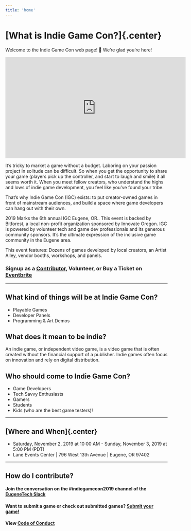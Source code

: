 ```yaml
---
title: 'home'
---
```

# [What is Indie Game Con?]{.center}

Welcome to the Indie Game Con web page! 🎉 We’re glad you’re here!

<iframe width="560" height="315" src="https://www.youtube-nocookie.com/embed/cOagQX87SCI" frameborder="0" allow="accelerometer; autoplay; encrypted-media; gyroscope; picture-in-picture" allowfullscreen></iframe>

It’s tricky to market a game without a budget. Laboring on your passion project in solitude can be difficult. So when you get the opportunity to share your game (players pick up the controller, and start to laugh and smile) it all seems worth it. When you meet fellow creators, who understand the highs and lows of indie game development, you feel like you’ve found your tribe.

That’s why Indie Game Con (IGC) exists: to put creator-owned games in front of mainstream audiences, and build a space where game developers can hang out with their own. 

2019 Marks the 6th annual IGC Eugene, OR..  This event is backed by Bitforest, a local non-profit organization sponsored by Innovate Oregon.  IGC is powered by volunteer tech and game dev professionals and its generous community sponsors.  It’s the ultimate expression of the inclusive game community in the Eugene area.

This event features: Dozens of games developed by local creators, an Artist Alley, vendor booths, workshops, and panels. 

### Signup as a [Contributor](/games/), Volunteer, or Buy a Ticket on [Eventbrite](https://indiegamecon2019.eventbrite.com)

---

## What kind of things will be at Indie Game Con?

- Playable Games
- Developer Panels
- Programming & Art Demos

## What does it mean to be indie?

An indie game, or independent video game, is a video game that is often created without the financial support of a publisher. Indie games often focus on innovation and rely on digital distribution.

## Who should come to Indie Game Con?

- Game Developers
- Tech Savvy Enthusiasts
- Gamers
- Students
- Kids (who are the best game testers)!

---

## [Where and When]{.center}

- Saturday, November 2, 2019 at 10:00 AM - Sunday, November 3, 2019 at 5:00 PM (PDT)
- Lane Events Center | 796 West 13th Avenue | Eugene, OR 97402

---

## How do I contribute?

#### Join the conversation on the #indiegamecon2019 channel of the [EugeneTech Slack](http://eugslack.com)

#### Want to submit a game or check out submitted games? [Submit your game!](/games)

#### View [Code of Conduct](/codeOfConduct)
